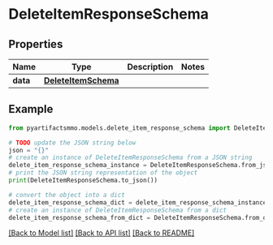 # DeleteItemResponseSchema


## Properties

Name | Type | Description | Notes
------------ | ------------- | ------------- | -------------
**data** | [**DeleteItemSchema**](DeleteItemSchema.md) |  | 

## Example

```python
from pyartifactsmmo.models.delete_item_response_schema import DeleteItemResponseSchema

# TODO update the JSON string below
json = "{}"
# create an instance of DeleteItemResponseSchema from a JSON string
delete_item_response_schema_instance = DeleteItemResponseSchema.from_json(json)
# print the JSON string representation of the object
print(DeleteItemResponseSchema.to_json())

# convert the object into a dict
delete_item_response_schema_dict = delete_item_response_schema_instance.to_dict()
# create an instance of DeleteItemResponseSchema from a dict
delete_item_response_schema_from_dict = DeleteItemResponseSchema.from_dict(delete_item_response_schema_dict)
```
[[Back to Model list]](../README.md#documentation-for-models) [[Back to API list]](../README.md#documentation-for-api-endpoints) [[Back to README]](../README.md)


